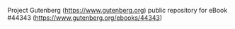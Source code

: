 Project Gutenberg (https://www.gutenberg.org) public repository for eBook #44343 (https://www.gutenberg.org/ebooks/44343)
